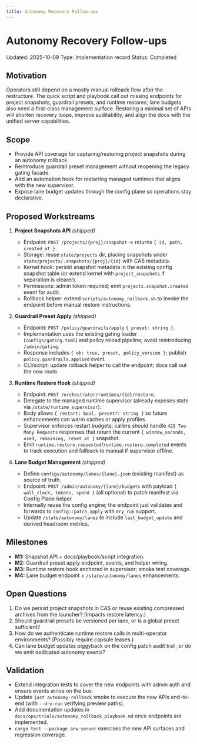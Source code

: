```yaml
---
title: Autonomy Recovery Follow-ups
---
```


# Autonomy Recovery Follow-ups

Updated: 2025-10-09
Type: Implementation record
Status: Completed

## Motivation
Operators still depend on a mostly manual rollback flow after the restructure. The quick script and playbook call out missing endpoints for project snapshots, guardrail presets, and runtime restores; lane budgets also need a first-class management surface. Restoring a minimal set of APIs will shorten recovery loops, improve auditability, and align the docs with the unified server capabilities.

## Scope
- Provide API coverage for capturing/restoring project snapshots during an autonomy rollback.
- Reintroduce guardrail preset management without reopening the legacy gating facade.
- Add an automation hook for restarting managed runtimes that aligns with the new supervisor.
- Expose lane budget updates through the config plane so operations stay declarative.

## Proposed Workstreams
1. **Project Snapshots API** _(shipped)_
   - Endpoint: `POST /projects/{proj}/snapshot` → returns `{ id, path, created_at }`.
   - Storage: reuse `state/projects` dir, placing snapshots under `state/projects/.snapshots/{proj}/{id}` with CAS metadata.
   - Kernel hook: persist snapshot metadata in the existing config snapshot table (or extend kernel with `project_snapshots` if separation is clearer).
   - Permissions: admin token required; emit `projects.snapshot.created` event for audit.
   - Rollback helper: extend `scripts/autonomy_rollback.sh` to invoke the endpoint before manual restore instructions.

2. **Guardrail Preset Apply** _(shipped)_
   - Endpoint: `POST /policy/guardrails/apply` `{ preset: string }`.
   - Implementation uses the existing gating loader (`configs/gating.toml`) and policy reload pipeline; avoid reintroducing `/admin/gating`.
   - Response includes `{ ok: true, preset, policy_version }`; publish `policy.guardrails.applied` event.
   - CLI/script: update rollback helper to call the endpoint; docs call out the new route.

3. **Runtime Restore Hook** _(shipped)_
   - Endpoint: `POST /orchestrator/runtimes/{id}/restore`.
   - Delegate to the managed runtime supervisor (already exposes state via `/state/runtime_supervisor`).
   - Body allows `{ restart: bool, preset?: string }` so future enhancements can warm caches or apply profiles.
   - Supervisor enforces restart budgets; callers should handle `429 Too Many Requests` responses that return the current `{ window_seconds, used, remaining, reset_at }` snapshot.
   - Emit `runtime.restore.requested`/`runtime.restore.completed` events to track execution and fallback to manual if supervisor offline.

4. **Lane Budget Management** _(shipped)_
   - Define `configs/autonomy/lanes/{lane}.json` (existing manifest) as source of truth.
   - Endpoint: `POST /admin/autonomy/{lane}/budgets` with payload `{ wall_clock, tokens, spend }` (all optional) to patch manifest via Config Plane helper.
   - Internally reuse the config engine; the endpoint just validates and forwards to `config::patch_apply` with `dry_run` support.
   - Update `/state/autonomy/lanes` to include `last_budget_update` and derived headroom metrics.

## Milestones
- **M1:** Snapshot API + docs/playbook/script integration.
- **M2:** Guardrail preset apply endpoint, events, and helper wiring.
- **M3:** Runtime restore hook anchored in supervisor; smoke test coverage.
- **M4:** Lane budget endpoint + `/state/autonomy/lanes` enhancements.

## Open Questions
1. Do we persist project snapshots in CAS or reuse existing compressed archives from the launcher? (Impacts restore latency.)
2. Should guardrail presets be versioned per lane, or is a global preset sufficient?
3. How do we authenticate runtime restore calls in multi-operator environments? (Possibly require capsule leases.)
4. Can lane budget updates piggyback on the config patch audit trail, or do we emit dedicated autonomy events?

## Validation
- Extend integration tests to cover the new endpoints with admin auth and ensure events arrive on the bus.
- Update `just autonomy-rollback` smoke to execute the new APIs end-to-end (with `--dry-run` verifying preview paths).
- Add documentation updates in `docs/ops/trials/autonomy_rollback_playbook.md` once endpoints are implemented.
- `cargo test --package arw-server` exercises the new API surfaces and regression coverage.
